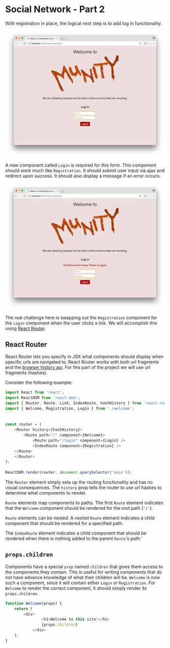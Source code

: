 # Social Network - Part 2

With registration in place, the logical next step is to add log in functionality.


![Munity Log in](munity1.png)

A new component called `Login` is required for this form. This component should work much like `Registration`. It should submit user input via ajax and redirect upon success. It should also display a message if an error occurs.

![Munity Log in Error](munity2.png)

The real challenge here is swapping out the `Registration` component for the `Login` component when the user clicks a link. We will accomplish this using [React Router](https://reacttraining.com/react-router/).

## React Router

React Router lets you specify in JSX what components should display when specific urls are navigated to. React Router works with both url fragments and the [browser history api](https://developer.mozilla.org/en-US/docs/Web/API/History_API). For this part of the project we will use url fragments (hashes).

Consider the following example:

```js
import React from 'react';
import ReactDOM from 'react-dom';
import { Router, Route, Link, IndexRoute, hashHistory } from 'react-router';
import { Welcome, Registration, Login } from './welcome';


const router = (
    <Router history={hashHistory}>
        <Route path="/" component={Welcome}>
            <Route path="/login" component={Login} />
            <IndexRoute component={Registration} />
  	</Route>
    </Router>
);

ReactDOM.render(router, document.querySelector('main'));
```

 

The `Router` element simply sets up the routing functionality and has no visual consequences. The `history` prop tells the router to use url hashes to determine what components to render.

`Route` elements map components to paths. The first `Route` element indicates that the `Welcome` component should be rendered for the root path (`'/'`).

`Route` elements can be nested. A nested `Route` element indicates a child component that should be rendered for a specified path.

The `IndexRoute` element indicates a child component that should be rendered when there is nothing added to the parent `Route`'s path.'

## `props.children`

Components have a special `prop` named `children` that gives them access to the components they contain. This is useful for writing components that do not have advance knowledge of what their children will be. `Welcome` is now such a component, since it will contain either `Login` or `Registration`. For `Welcome` to render the correct component, it should simply render its `props.children`.

```js
function Welcome(props) {
	return (
		<div>
      			<h1>Welcome to this site!</h1>
      			{props.children}
      		</div>
  	);
}
```

